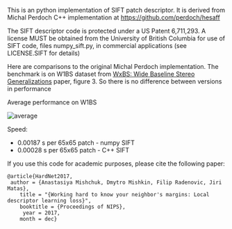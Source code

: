 This is an python implementation of SIFT patch descriptor. 
It is derived from Michal Perdoch C++ implementation at https://github.com/perdoch/hesaff

The SIFT descriptor code is protected under a US Patent 6,711,293. A
license MUST be obtained from the University of British Columbia for
use of SIFT code, files numpy_sift.py, in commercial
applications (see LICENSE.SIFT for details)

Here are comparisons to the original Michal Perdoch implementation. 
The benchmark is on W1BS dataset from [WxBS: Wide Baseline Stereo Generalizations](https://arxiv.org/abs/1504.06603.pdf) paper, figure 3. So there is no difference between versions in performance 

Average performance on W1BS

![average](/img/total.png)
    
Speed: 
- 0.00187 s per 65x65 patch - numpy SIFT
- 0.00028 s per 65x65 patch - C++ SIFT

If you use this code for academic purposes, please cite the following paper:

    @article{HardNet2017,
     author = {Anastasiya Mishchuk, Dmytro Mishkin, Filip Radenovic, Jiri Matas},
        title = "{Working hard to know your neighbor's margins: Local descriptor learning loss}",
        booktitle = {Proceedings of NIPS},
         year = 2017,
        month = dec}

